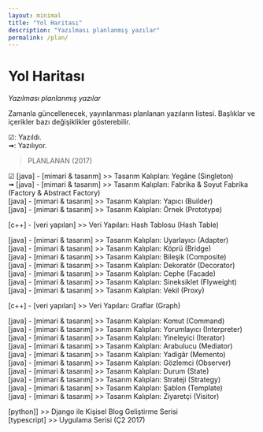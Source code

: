 ```yaml
---
layout: minimal
title: "Yol Haritası"
description: "Yazılması planlanmış yazılar"
permalink: /plan/
---
```

# Yol Haritası
*Yazılması planlanmış yazılar*

Zamanla güncellenecek, yayınlanması planlanan yazıların listesi. Başlıklar ve içerikler bazı değişiklikler gösterebilir.  

☑: Yazıldı.  
➟: Yazılıyor.  

> PLANLANAN (2017)

 ☑ [java] - [mimari & tasarım] >> Tasarım Kalıpları: Yegâne (Singleton)  
➟ [java] - [mimari & tasarım] >> Tasarım Kalıpları: Fabrika & Soyut Fabrika (Factory & Abstract Factory)  
[java] - [mimari & tasarım] >> Tasarım Kalıpları: Yapıcı (Builder)  
[java] - [mimari & tasarım] >> Tasarım Kalıpları: Örnek (Prototype)  

[c++] - [veri yapıları] >> Veri Yapıları: Hash Tablosu (Hash Table)  

[java] - [mimari & tasarım] >> Tasarım Kalıpları: Uyarlayıcı (Adapter)  
[java] - [mimari & tasarım] >> Tasarım Kalıpları: Köprü (Bridge)  
[java] - [mimari & tasarım] >> Tasarım Kalıpları: Bileşik (Composite)  
[java] - [mimari & tasarım] >> Tasarım Kalıpları: Dekoratör (Decorator)  
[java] - [mimari & tasarım] >> Tasarım Kalıpları: Cephe (Facade)  
[java] - [mimari & tasarım] >> Tasarım Kalıpları: Sineksiklet (Flyweight)  
[java] - [mimari & tasarım] >> Tasarım Kalıpları: Vekil (Proxy)   

[c++] - [veri yapıları] >> Veri Yapıları: Graflar (Graph)  

[java] - [mimari & tasarım] >> Tasarım Kalıpları: Komut (Command)  
[java] - [mimari & tasarım] >> Tasarım Kalıpları: Yorumlayıcı (Interpreter)  
[java] - [mimari & tasarım] >> Tasarım Kalıpları: Yineleyici (Iterator)  
[java] - [mimari & tasarım] >> Tasarım Kalıpları: Arabulucu (Mediator)  
[java] - [mimari & tasarım] >> Tasarım Kalıpları: Yadigâr (Memento)  
[java] - [mimari & tasarım] >> Tasarım Kalıpları: Gözlemci (Observer)  
[java] - [mimari & tasarım] >> Tasarım Kalıpları: Durum (State)  
[java] - [mimari & tasarım] >> Tasarım Kalıpları: Strateji (Strategy)  
[java] - [mimari & tasarım] >> Tasarım Kalıpları: Şablon (Template)  
[java] - [mimari & tasarım] >> Tasarım Kalıpları: Ziyaretçi (Visitor)  

[python]] >> Django ile Kişisel Blog Geliştirme Serisi  
[typescript] >> Uygulama Serisi (Ç2 2017)  
